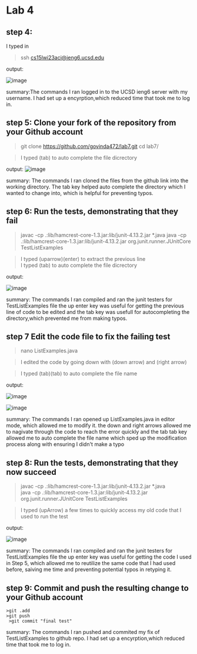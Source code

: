 # Lab 4
## step 4:
I typed in
> ssh cs15lwi23aci@ieng6.ucsd.edu

output:

![image](https://user-images.githubusercontent.com/75463270/221771032-e8985e29-8502-4775-89d5-2fdaf8e94525.png)

summary:The commands I ran logged in to the UCSD ieng6 server with my username.
I had set up a encyrption,which reduced time that took me to log in.

## step 5: Clone your fork of the repository from your Github account
> git clone https://github.com/govinda472/lab7.git
> cd lab7/

> I typed (tab) to auto complete the file dicrectory
  
output:
![image](https://user-images.githubusercontent.com/75463270/221772725-81fbf042-c5c9-4226-b11a-cafc41b42784.png)

summary: The commands I ran cloned the files from the github link into the working directory. 
The tab key helped auto complete the directory which I wanted to change into, which is helpful for preventing typos.
  
 ## step 6: Run the tests, demonstrating that they fail
  
 > javac -cp .:lib/hamcrest-core-1.3.jar:lib/junit-4.13.2.jar *.java
 > java -cp .:lib/hamcrest-core-1.3.jar:lib/junit-4.13.2.jar org.junit.runner.JUnitCore TestListExamples
  
>I typed (uparrow)(enter) to extract the previous line  
>I typed (tab) to auto complete the file dicrectory

 output:
 
  ![image](https://user-images.githubusercontent.com/75463270/221780401-48347e1c-e04e-4396-8807-012eb3fe1ef8.png)

  summary: The commands I ran compiled and ran the junit testers for TestListExamples file
   the up enter key was useful for getting the previous line of code to be edited and the tab key was usefull for 
   autocompleting the  directory,which prevented me from making typos.
  
  ## step 7 Edit the code file to fix the failing test
  
  >nano ListExamples.java
  
  >I edited the code by going down with (down arrow) and (right arrow)
  
  >I typed (tab)(tab) to auto complete the file name
  
  output:
  
  ![image](https://user-images.githubusercontent.com/75463270/221777753-ecaa4579-3fca-489a-92e1-1d701a708dee.png)
  
  ![image](https://user-images.githubusercontent.com/75463270/221777537-48a51419-3068-440d-a6d7-e45ee98ce9f7.png)
  
  summary: The commands I ran opened up ListExamples.java in editor mode, which allowed me to modify it.
   the down and right arrows allowed me to nagivate through the code to reach the error quickly and the tab tab key allowed me to 
   auto complete the file name which sped up the modification process along with ensuring I didn't make a typo
  
  ## step 8: Run the tests, demonstrating that they now succeed
  
 >javac -cp .:lib/hamcrest-core-1.3.jar:lib/junit-4.13.2.jar *.java                       
 >java -cp .:lib/hamcrest-core-1.3.jar:lib/junit-4.13.2.jar org.junit.runner.JUnitCore TestListExamples
  
  > I typed (upArrow) a few times to quickly access my old code that I used to run the test
  
  output:
  
  ![image](https://user-images.githubusercontent.com/75463270/221779254-69d582d5-f246-46ad-b578-b32529c069aa.png)
  
  summary: The commands I ran compiled and ran the junit testers for TestListExamples file
   the up enter key was useful for getting the code I used in Step 5, which allowed me to reutilize the same code that
   I had used before, saiving me time and preventing potential typos in retyping it.
  
  ## step 9: Commit and push the resulting change to your Github account

    >git .add
    >git push
     >git commit "final test"

 summary: The commands I ran pushed and commited my fix of TestListExamples to github repo.
 I had set up a encyrption,which reduced time that took me to log in.
